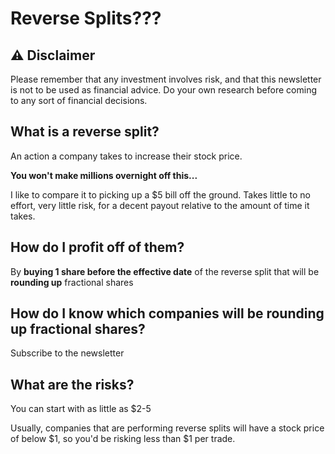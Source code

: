 # Reverse Splits???

## ⚠️ Disclaimer

Please remember that any investment involves risk, and that this newsletter
is not to be used as financial advice. Do your own research before
coming to any sort of financial decisions.

## What is a reverse split?

An action a company takes to increase their stock price.

**You won't make millions overnight off this...**

I like to compare it to picking up a $5 bill off the ground. Takes little to
no effort, very little risk, for a decent payout relative to the amount of time it takes.

## How do I profit off of them?

By **buying 1 share before the effective date** of the
reverse split that will be **rounding up** fractional shares

## How do I know which companies will be rounding up fractional shares?

Subscribe to the newsletter

## What are the risks?

You can start with as little as $2-5

Usually, companies that are performing reverse splits will have a stock
price of below $1, so you'd be risking less than $1 per trade.
